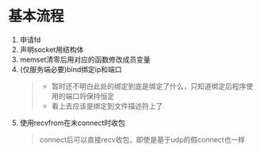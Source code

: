 基本流程
====
1. 申请fd
2. 声明socket用结构体
3. memset清零后用对应的函数修改成员变量
4. (仅服务端必要)bind绑定ip和端口
    >- 暂时还不明白此处的绑定到底是绑定了什么，只知道绑定后程序使用的端口将保持恒定
    >- 看上去应该是绑定到文件描述符上了
5. 使用recvfrom在未connect时收包
    > connect后可以直接recv收包，即使是基于udp的假connect也一样

